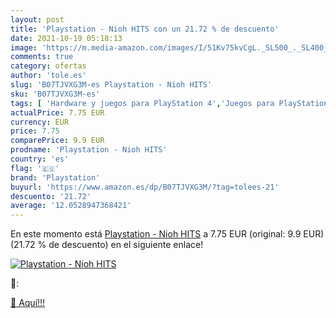 ```yaml
---
layout: post
title: 'Playstation - Nioh HITS con un 21.72 % de descuento'
date: 2021-10-19 05:18:13
image: 'https://m.media-amazon.com/images/I/51Kv75kvCgL._SL500_._SL400_.jpg'
comments: true
category: ofertas
author: 'tole.es'
slug: 'B07TJVXG3M-es Playstation - Nioh HITS'
sku: 'B07TJVXG3M-es'
tags: [ 'Hardware y juegos para PlayStation 4','Juegos para PlayStation 4','Videojuegos','playstation', ]
actualPrice: 7.75 EUR
currency: EUR
price: 7.75
comparePrice: 9.9 EUR
prodname: 'Playstation - Nioh HITS'
country: 'es'
flag: '🇪🇸'
brand: 'Playstation'
buyurl: 'https://www.amazon.es/dp/B07TJVXG3M/?tag=tolees-21'
descuento: '21.72'
average: '12.0528947368421'
---
```


En este momento está [Playstation - Nioh HITS](https://www.amazon.es/dp/B07TJVXG3M/?tag=tolees-21) a 7.75 EUR (original: 9.9 EUR) (21.72 %  de descuento) en el siguiente enlace!

[![Playstation - Nioh HITS](https://m.media-amazon.com/images/I/51Kv75kvCgL._SL500_._SL400_.jpg)](https://www.amazon.es/dp/B07TJVXG3M/?tag=tolees-21)

🔎:


[🛒 Aquí!!!](https://www.amazon.es/dp/B07TJVXG3M/?tag=tolees-21)
